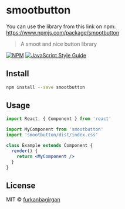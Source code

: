 # smootbutton

You can use the library from this link on npm: https://www.npmjs.com/package/smootbutton

> A smoot and nice button library

[![NPM](https://img.shields.io/npm/v/smootbutton.svg)](https://www.npmjs.com/package/smootbutton) [![JavaScript Style Guide](https://img.shields.io/badge/code_style-standard-brightgreen.svg)](https://standardjs.com)

## Install

```bash
npm install --save smootbutton
```

## Usage

```jsx
import React, { Component } from 'react'

import MyComponent from 'smootbutton'
import 'smootbutton/dist/index.css'

class Example extends Component {
  render() {
    return <MyComponent />
  }
}
```

## License

MIT © [furkanbagirgan](https://github.com/furkanbagirgan)
